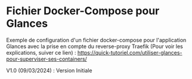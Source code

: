 Fichier Docker-Compose pour Glances
===================================

Exemple de configuration d'un fichier docker-compose pour l'application Glances avec la prise en compte du reverse-proxy Traefik (Pour voir les explications, suiver ce lien) : https://quick-tutoriel.com/utiliser-glances-pour-superviser-ses-containers/

V1.0 (09/03/2024) : Version Initiale
